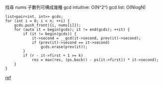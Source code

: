 找尋 nums 子數列可構成幾種 gcd
intuitive: O(N^2^)
gcd list: O(NlogN)

```cpp=
list<pair<int, int>> gcds;
for (int i = 0; i < n; ++i) {
    gcds.push_front({i, nums[i]});
    for (auto it = begin(gcds); it != end(gcds); ++it) {
        if (it != begin(gcds)) {
            it->second = __gcd(it->second, prev(it)->second);
            if (prev(it)->second == it->second)
                gcds.erase(prev(it));
        }
        if (r - it->first + 1 >= k)
            res = max(res, (ps.back() - ps[it->first]) * it->second);
    }
}
```

[ref](https://leetcode.com/problems/maximum-gcd-sum-of-a-subarray/solutions/4318863/sparse-table-vs-gcd-list/)
